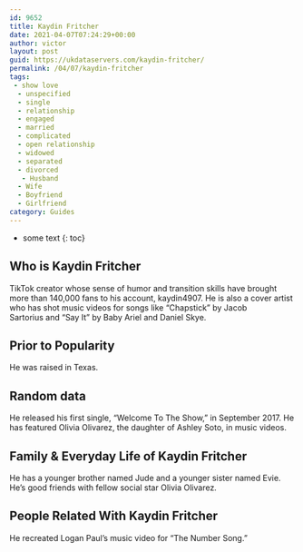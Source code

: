 ```yaml
---
id: 9652
title: Kaydin Fritcher
date: 2021-04-07T07:24:29+00:00
author: victor
layout: post
guid: https://ukdataservers.com/kaydin-fritcher/
permalink: /04/07/kaydin-fritcher
tags:
 - show love
  - unspecified
  - single
  - relationship
  - engaged
  - married
  - complicated
  - open relationship
  - widowed
  - separated
  - divorced
   - Husband
  - Wife
  - Boyfriend
  - Girlfriend
category: Guides
---
```


* some text
{: toc}


## Who is Kaydin Fritcher



TikTok creator whose sense of humor and transition skills have brought more than 140,000 fans to his account, kaydin4907. He is also a cover artist who has shot music videos for songs like &#8220;Chapstick&#8221; by Jacob Sartorius and &#8220;Say It&#8221; by Baby Ariel and Daniel Skye.  

                
                
                
## Prior to Popularity



He was raised in Texas. 

                
                
                
## Random data



He released his first single, &#8220;Welcome To The Show,&#8221; in September 2017. He has featured Olivia Olivarez, the daughter of Ashley Soto, in music videos. 

                
                
                
## Family & Everyday Life of Kaydin Fritcher



He has a younger brother named Jude and a younger sister named Evie. He&#8217;s good friends with fellow social star Olivia Olivarez.

                
                
                
## People Related With Kaydin Fritcher



He recreated Logan Paul&#8217;s music video for &#8220;The Number Song.&#8221; 

                
              
            
          
          
          